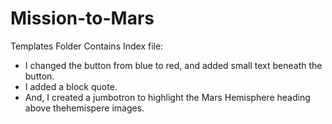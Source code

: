 # Mission-to-Mars

Templates Folder Contains Index file:
- I changed the button from blue to red, and added small text beneath the button.
- I added a block quote. 
- And, I created a jumbotron to highlight the Mars Hemisphere heading above thehemispere images. 




